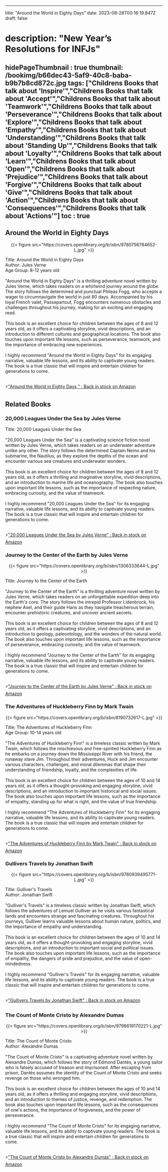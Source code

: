 
---
title: "Around the World in Eighty Days"
date: 2023-08-28T00:16:19.847Z
draft: false
# description: "New Year’s Resolutions for INFJs"
hidePageThumbnail : true
thumbnail: /bookimg/b66dec43-5af9-40c8-baba-b9b7b8cd872c.jpg
tags: ["Childrens Books that talk about 'Inspire'","Childrens Books that talk about 'Accept'","Childrens Books that talk about 'Teamwork'","Childrens Books that talk about 'Perseverance'","Childrens Books that talk about 'Explore'","Childrens Books that talk about 'Empathy'","Childrens Books that talk about 'Understanding'","Childrens Books that talk about 'Standing Up'","Childrens Books that talk about 'Loyalty'","Childrens Books that talk about 'Learn'","Childrens Books that talk about 'Open'","Childrens Books that talk about 'Prejudice'","Childrens Books that talk about 'Forgive'","Childrens Books that talk about 'Give'","Childrens Books that talk about 'Action'","Childrens Books that talk about 'Consequences'","Childrens Books that talk about 'Actions'"]
toc : true
---
## Around the World in Eighty Days 

<center>
{{< figure src="https://covers.openlibrary.org/b/isbn/9780756784652-L.jpg" >}}
</center>

Title: Around the World in Eighty Days</br>
Author: Jules Verne</br>
Age Group: 8-12 years old</br></br>
"Around the World in Eighty Days" is a thrilling adventure novel written by Jules Verne, which takes readers on a whirlwind journey around the globe. The story follows the determined and punctual Phileas Fogg, who accepts a wager to circumnavigate the world in just 80 days. Accompanied by his loyal French valet, Passepartout, Fogg encounters numerous obstacles and challenges throughout his journey, making for an exciting and engaging read.</br></br>
This book is an excellent choice for children between the ages of 8 and 12 years old, as it offers a captivating storyline, vivid descriptions, and an introduction to different cultures and geographical locations. The book also touches upon important life lessons, such as perseverance, teamwork, and the importance of embracing new experiences.</br></br>
I highly recommend "Around the World in Eighty Days" for its engaging narrative, valuable life lessons, and its ability to captivate young readers. The book is a true classic that will inspire and entertain children for generations to come.</br></br>

<p>⚡<a id="aflink" href="https://www.amazon.com/gp/search?ie=UTF8&tag=klayu00-20&linkCode=ur2&linkId=6639bed89a8ad8dd2705e40644eb43d3&camp=1789&creative=9325&index=books&keywords=Around the World in Eighty Days " class="one" target="_blank" title='"Around the World in Eighty Days " : Back in stock on Amazon'>"Around the World in Eighty Days " : Back in stock on Amazon</a></p>

## Related Books
### 20,000 Leagues Under the Sea by Jules Verne
Title: 20,000 Leagues Under the Sea</br></br>
"20,000 Leagues Under the Sea" is a captivating science fiction novel written by Jules Verne, which takes readers on an underwater adventure unlike any other. The story follows the determined Captain Nemo and his submarine, the Nautilus, as they explore the depths of the ocean and encounter various sea creatures and underwater wonders.</br></br>
This book is an excellent choice for children between the ages of 8 and 12 years old, as it offers a thrilling and imaginative storyline, vivid descriptions, and an introduction to marine life and oceanography. The book also touches upon important life lessons, such as the importance of respecting nature, embracing curiosity, and the value of teamwork.</br></br>
I highly recommend "20,000 Leagues Under the Sea" for its engaging narrative, valuable life lessons, and its ability to captivate young readers. The book is a true classic that will inspire and entertain children for generations to come.</br></br>

<p>⚡<a id="aflink" href="https://www.amazon.com/gp/search?ie=UTF8&tag=klayu00-20&linkCode=ur2&linkId=6639bed89a8ad8dd2705e40644eb43d3&camp=1789&creative=9325&index=books&keywords=20,000 Leagues Under the Sea by Jules Verne" class="one" target="_blank" title='"20,000 Leagues Under the Sea by Jules Verne" : Back in stock on Amazon'>"20,000 Leagues Under the Sea by Jules Verne" : Back in stock on Amazon</a></p>

### Journey to the Center of the Earth by Jules Verne
<center>
{{< figure src="https://covers.openlibrary.org/b/isbn/1306333644-L.jpg" >}}
</center>

Title: Journey to the Center of the Earth</br></br>
"Journey to the Center of the Earth" is a thrilling adventure novel written by Jules Verne, which takes readers on an unforgettable expedition deep into the Earth's core. The story follows the intrepid Professor Lidenbrock, his nephew Axel, and their guide Hans as they navigate treacherous terrain, encounter prehistoric creatures, and uncover ancient secrets.</br></br>
This book is an excellent choice for children between the ages of 8 and 12 years old, as it offers a captivating storyline, vivid descriptions, and an introduction to geology, paleontology, and the wonders of the natural world. The book also touches upon important life lessons, such as the importance of perseverance, embracing curiosity, and the value of teamwork.</br></br>
I highly recommend "Journey to the Center of the Earth" for its engaging narrative, valuable life lessons, and its ability to captivate young readers. The book is a true classic that will inspire and entertain children for generations to come.</br></br>

<p>⚡<a id="aflink" href="https://www.amazon.com/gp/search?ie=UTF8&tag=klayu00-20&linkCode=ur2&linkId=6639bed89a8ad8dd2705e40644eb43d3&camp=1789&creative=9325&index=books&keywords=Journey to the Center of the Earth by Jules Verne" class="one" target="_blank" title='"Journey to the Center of the Earth by Jules Verne" : Back in stock on Amazon'>"Journey to the Center of the Earth by Jules Verne" : Back in stock on Amazon</a></p>

### The Adventures of Huckleberry Finn by Mark Twain
<center>
{{< figure src="https://covers.openlibrary.org/b/isbn/8190732617-L.jpg" >}}
</center>

Title: The Adventures of Huckleberry Finn</br>
Age Group: 10-14 years old</br></br>
"The Adventures of Huckleberry Finn" is a timeless classic written by Mark Twain, which follows the mischievous and free-spirited Huckleberry Finn as he embarks on a journey down the Mississippi River with his friend, the runaway slave Jim. Throughout their adventures, Huck and Jim encounter various characters, challenges, and moral dilemmas that shape their understanding of friendship, loyalty, and the complexities of life.</br></br>
This book is an excellent choice for children between the ages of 10 and 14 years old, as it offers a thought-provoking and engaging storyline, vivid descriptions, and an introduction to important historical and social issues. The book also touches upon important life lessons, such as the importance of empathy, standing up for what is right, and the value of true friendship.</br></br>
I highly recommend "The Adventures of Huckleberry Finn" for its engaging narrative, valuable life lessons, and its ability to captivate young readers. The book is a true classic that will inspire and entertain children for generations to come.</br></br>

<p>⚡<a id="aflink" href="https://www.amazon.com/gp/search?ie=UTF8&tag=klayu00-20&linkCode=ur2&linkId=6639bed89a8ad8dd2705e40644eb43d3&camp=1789&creative=9325&index=books&keywords=The Adventures of Huckleberry Finn by Mark Twain" class="one" target="_blank" title='"The Adventures of Huckleberry Finn by Mark Twain" : Back in stock on Amazon'>"The Adventures of Huckleberry Finn by Mark Twain" : Back in stock on Amazon</a></p>

### Gullivers Travels by Jonathan Swift
<center>
{{< figure src="https://covers.openlibrary.org/b/isbn/9780939495771-L.jpg" >}}
</center>

Title: Gulliver's Travels</br>
Author: Jonathan Swift</br></br>
"Gulliver's Travels" is a timeless classic written by Jonathan Swift, which follows the adventures of Lemuel Gulliver as he visits various fantastical lands and encounters strange and fascinating creatures. Throughout his journeys, Gulliver learns valuable lessons about human nature, politics, and the importance of empathy and understanding.</br></br>
This book is an excellent choice for children between the ages of 10 and 14 years old, as it offers a thought-provoking and engaging storyline, vivid descriptions, and an introduction to important social and political issues. The book also touches upon important life lessons, such as the importance of empathy, the dangers of pride and prejudice, and the value of open-mindedness.</br></br>
I highly recommend "Gulliver's Travels" for its engaging narrative, valuable life lessons, and its ability to captivate young readers. The book is a true classic that will inspire and entertain children for generations to come.</br></br>

<p>⚡<a id="aflink" href="https://www.amazon.com/gp/search?ie=UTF8&tag=klayu00-20&linkCode=ur2&linkId=6639bed89a8ad8dd2705e40644eb43d3&camp=1789&creative=9325&index=books&keywords=Gullivers Travels by Jonathan Swift" class="one" target="_blank" title='"Gullivers Travels by Jonathan Swift" : Back in stock on Amazon'>"Gullivers Travels by Jonathan Swift" : Back in stock on Amazon</a></p>

### The Count of Monte Cristo by Alexandre Dumas
<center>
{{< figure src="https://covers.openlibrary.org/b/isbn/9798619170221-L.jpg" >}}
</center>

Title: The Count of Monte Cristo</br>
Author: Alexandre Dumas</br></br>
"The Count of Monte Cristo" is a captivating adventure novel written by Alexandre Dumas, which follows the story of Edmond Dantès, a young sailor who is falsely accused of treason and imprisoned. After escaping from prison, Dantès assumes the identity of the Count of Monte Cristo and seeks revenge on those who wronged him.</br></br>
This book is an excellent choice for children between the ages of 10 and 14 years old, as it offers a thrilling and engaging storyline, vivid descriptions, and an introduction to themes of justice, revenge, and redemption. The book also touches upon important life lessons, such as the consequences of one's actions, the importance of forgiveness, and the power of perseverance.</br></br>
I highly recommend "The Count of Monte Cristo" for its engaging narrative, valuable life lessons, and its ability to captivate young readers. The book is a true classic that will inspire and entertain children for generations to come.</br></br>

<p>⚡<a id="aflink" href="https://www.amazon.com/gp/search?ie=UTF8&tag=klayu00-20&linkCode=ur2&linkId=6639bed89a8ad8dd2705e40644eb43d3&camp=1789&creative=9325&index=books&keywords=The Count of Monte Cristo by Alexandre Dumas" class="one" target="_blank" title='"The Count of Monte Cristo by Alexandre Dumas" : Back in stock on Amazon'>"The Count of Monte Cristo by Alexandre Dumas" : Back in stock on Amazon</a></p>
